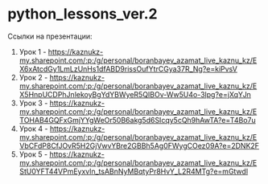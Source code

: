 # python_lessons_ver.2

Ссылки на презентации:
  1) Урок 1 - https://kaznukz-my.sharepoint.com/:p:/g/personal/boranbayev_azamat_live_kaznu_kz/EX6xAtcdGy1LmLzUnHs1dfABD9rissOufYtrCGya37R_Ng?e=kiPvsV
  2) Урок 2 - https://kaznukz-my.sharepoint.com/:p:/g/personal/boranbayev_azamat_live_kaznu_kz/EX5HnpUCDPhJnlekoyBgYdYBWyeR5QIBOv-Ww5U4o-3lpg?e=jXqYJn
  3) Урок 3 - https://kaznukz-my.sharepoint.com/:p:/g/personal/boranbayev_azamat_live_kaznu_kz/ETOHAB4GQFxGmjYYgWeOr50B6akg5d6SIcqy5cQh9hAwTA?e=T4Bo7u
  4) Урок 4 - https://kaznukz-my.sharepoint.com/:p:/g/personal/boranbayev_azamat_live_kaznu_kz/EVbCFdP8CfJOvR5H2GjVwvYBre2GBBh5Ag0FWygCOez09A?e=2DNK2F
  5) Урок 5 - https://kaznukz-my.sharepoint.com/:p:/g/personal/boranbayev_azamat_live_kaznu_kz/EStU0YFT44VPmEyxvln_tsABnNyMBqtyPr8HvY_L2R4MTg?e=mGtwdl
